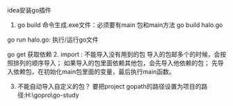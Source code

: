 idea安装go插件
1. go build 命令生成.exe文件：必须要有main 包和main方法
go build halo.go

go run halo.go: 执行/运行go文件


go get 获取依赖
2. import : 不能导入没有用到的包
导入的包邮多个的时候，会按照排列的顺序导入；
如果导入的包里面依赖其他包，会先导入他依赖的包；
先导入依赖包，在初始化main包里面的变量，最后执行main函数。

3. 不能自动导入自定义的包？
要把project gopath的路径设置为项目的路径:H:\gopro\go-study

